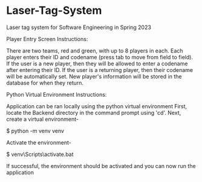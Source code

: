 # Laser-Tag-System
Laser tag system for Software Engineering in Spring 2023

Player Entry Screen Instructions:

There are two teams, red and green, with up to 8 players in each. 
Each player enters their ID and codename (press tab to move from field to field). 
If the user is a new player, then they will be allowed to enter a codename after entering their ID.
If the user is a returning player, then their codename will be automatically set.
New player's information will be stored in the database for when they return.

Python Virtual Environment Instructions:

Application can be ran locally using the python virtual environment
First, locate the Backend directory in the command prompt using 'cd'.
Next, create a virtual environment-
	
$ python -m venv venv

Activate the environment-

$ venv\Scripts\activate.bat

If successful, the environment should be activated and you can now run the application